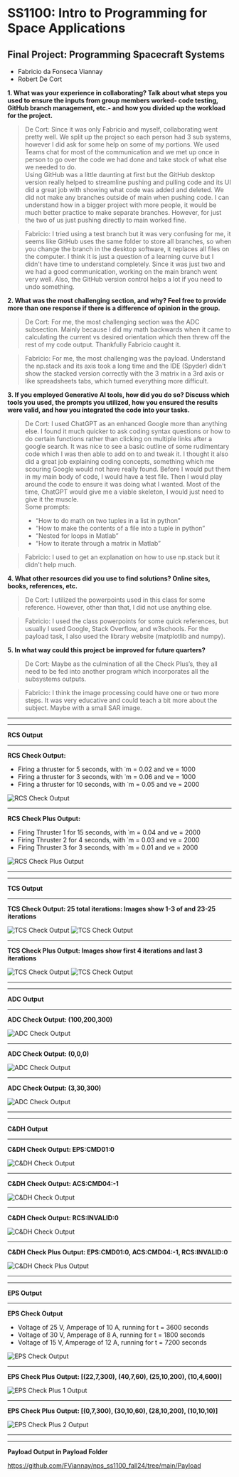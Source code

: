 
# SS1100: Intro to Programming for Space Applications
## Final Project: Programming Spacecraft Systems
- Fabricio da Fonseca Viannay
- Robert De Cort


**1. What was your experience in collaborating? Talk about what steps you used to ensure the inputs from group members worked- code testing, GitHub branch management, etc.- and how you divided up the workload for the project.**

>De Cort: Since it was only Fabricio and myself, collaborating went pretty well. 
    We split up the project so each person had 3 sub systems, however I did ask for some help on some of my portions. 
    We used Teams chat for most of the communication and we met up once in person to go over the code we had done and take stock of what else we needed to do.  
    Using GitHub was a little daunting at first but the GitHub desktop version really helped to streamline pushing and pulling code and its UI did a great job with showing what code was added and deleted. 
    We did not make any branches outside of main when pushing code. 
    I can understand how in a bigger project with more people, it would be much better practice to make separate branches. 
    However, for just the two of us just pushing directly to main worked fine.

>Fabricio: I tried using a test branch but it was very confusing for me, it seems like GitHub uses the same folder to store all branches, so when you change the branch in the desktop software, it replaces all files on the computer. I think it is just a question of a learning curve but I didn't have time to understand completely. Since it was just two and we had a good communication, working on the main branch went very well. Also, the GitHub version control helps a lot if you need to undo something. 
 
**2. What was the most challenging section, and why? Feel free to provide more than one response if there is a difference of opinion in the group.**

>De Cort: For me, the most challenging section was the ADC subsection. Mainly because I did my math backwards when it came to calculating the current vs desired orientation which then threw off the rest of my code            output. Thankfully Fabricio caught it.

>Fabricio: For me, the most challenging was the payload. Understand the np.stack and its axis took a long time and the IDE (Spyder) didn't show the stacked version correctly with the 3 matrix in a 3rd axis or like spreadsheets tabs, which turned everything more difficult.  

**3. If you employed Generative AI tools, how did you do so? Discuss which tools you used, the prompts you utilized, how you ensured the results were valid, and how you integrated the code into your tasks.**

>De Cort: I used ChatGPT as an enhanced Google more than anything else. I found it much quicker to ask coding syntax questions or how to do certain functions rather than clicking on multiple links after a google search.      It was nice to see a basic outline of some rudimentary code which I was then able to add on to and tweak it. I thought it also did a great job explaining coding concepts, something which me scouring Google would not         have really found. Before I would put them in my main body of code, I would have a test file. Then I would play around the code to ensure it was doing what I wanted. Most of the time, ChatGPT would give me a viable          skeleton, I would just need to give it the muscle.
<br>Some prompts:
>- “How to do math on two tuples in a list in python”
>- “How to make the contents of a file into a tuple in python”
>- “Nested for loops in Matlab”
>- “How to iterate through a matrix in Matlab”

>Fabricio: I used to get an explanation on how to use np.stack but it didn't help much.

**4. What other resources did you use to find solutions? Online sites, books, references, etc.**

>De Cort: I utilized the powerpoints used in this class for some reference. However, other than that, I did not use anything else.

>Fabricio: I used the class powerpoints for some quick references, but usually I used Google, Stack Overflow, and w3schools. For the payload task, I also used the library website (matplotlib and numpy).

**5. In what way could this project be improved for future quarters?**

>De Cort: Maybe as the culmination of all the Check Plus’s, they all need to be fed into another program which incorporates all the subsystems outputs.

>Fabricio: I think the image processing could have one or two more steps. It was very educative and could teach a bit more about the subject. Maybe with a small SAR image.
___
___
**RCS Output**
___
**RCS Check Output:**
 * Firing a thruster for 5 seconds, with ˙m = 0.02 and ve = 1000
 * Firing a thruster for 3 seconds, with ˙m = 0.06 and ve = 1000
 * Firing a thruster for 10 seconds, with ˙m = 0.05 and ve = 2000

![RCS Check Output](https://github.com/FViannay/nps_ss1100_fall24/blob/main/RCS/RCS_Check.PNG)
___
**RCS Check Plus Output:**
 * Firing Thruster 1 for 15 seconds, with ˙m = 0.04 and ve = 2000
 * Firing Thruster 2 for 4 seconds, with ˙m = 0.03 and ve = 2000
 * Firing Thruster 3 for 3 seconds, with ˙m = 0.01 and ve = 2000

![RCS Check Plus Output](https://github.com/FViannay/nps_ss1100_fall24/blob/main/RCS/RCS_Check_Plus.PNG)
___
___
**TCS Output**
___
**TCS Check Output: 25 total iterations: Images show 1-3 of and 23-25 iterations**

![TCS Check Output](https://github.com/FViannay/nps_ss1100_fall24/blob/main/TCS/TCS_Check_1.PNG)
![TCS Check Output](https://github.com/FViannay/nps_ss1100_fall24/blob/main/TCS/TCS_Check_2.PNG)
___
**TCS Check Plus Output: Images show first 4 iterations and last 3 iterations**

![TCS Check Output](https://github.com/FViannay/nps_ss1100_fall24/blob/main/TCS/TCS_Check_Plus_1.PNG)
![TCS Check Output](https://github.com/FViannay/nps_ss1100_fall24/blob/main/TCS/TCS_Check_Plus_2.PNG)
___
___
**ADC Output**
___
**ADC Check Output: (100,200,300)**

![ADC Check Output](https://github.com/FViannay/nps_ss1100_fall24/blob/main/ADC/Check_One.PNG)
___
**ADC Check Output: (0,0,0)**

![ADC Check Output](https://github.com/FViannay/nps_ss1100_fall24/blob/main/ADC/Check_Two.PNG)
___
**ADC Check Output: (3,30,300)**

![ADC Check Output](https://github.com/FViannay/nps_ss1100_fall24/blob/main/ADC/Check_Three.PNG)
___
___
**C&DH Output**
___
**C&DH Check Output: EPS:CMD01:0**

![C&DH Check Output](https://github.com/FViannay/nps_ss1100_fall24/blob/main/C%26DH/Check_one.PNG)
___
**C&DH Check Output: ACS:CMD04:-1**

![C&DH Check Output](https://github.com/FViannay/nps_ss1100_fall24/blob/main/C%26DH/Check_two.PNG)
___
**C&DH Check Output: RCS:INVALID:0**

![C&DH Check Output](https://github.com/FViannay/nps_ss1100_fall24/blob/main/C%26DH/Check_three.PNG)
___
**C&DH Check Plus Output: EPS:CMD01:0, ACS:CMD04:-1, RCS:INVALID:0**

![C&DH Check Plus Output](https://github.com/FViannay/nps_ss1100_fall24/blob/main/C%26DH/Check_plus.PNG)
___
___
**EPS Output**
___
**EPS Check Output**
 * Voltage of 25 V, Amperage of 10 A, running for t = 3600 seconds
 * Voltage of 30 V, Amperage of 8 A, running for t = 1800 seconds
 * Voltage of 15 V, Amperage of 12 A, running for t = 7200 seconds
   
![EPS Check Output](https://github.com/FViannay/nps_ss1100_fall24/blob/main/EPS/Check.PNG)
___
**EPS Check Plus Output: [(22,7,300), (40,7,60), (25,10,200), (10,4,600)]**

![EPS Check Plus 1 Output](https://github.com/FViannay/nps_ss1100_fall24/blob/main/EPS/Chec_plus_1.PNG)
___
**EPS Check Plus Output: [(0,7,300), (30,10,60), (28,10,200), (10,10,10)]**

![EPS Check Plus 2 Output](https://github.com/FViannay/nps_ss1100_fall24/blob/main/EPS/Check_plus_2.PNG)

___
___
**Payload Output in Payload Folder**

https://github.com/FViannay/nps_ss1100_fall24/tree/main/Payload

